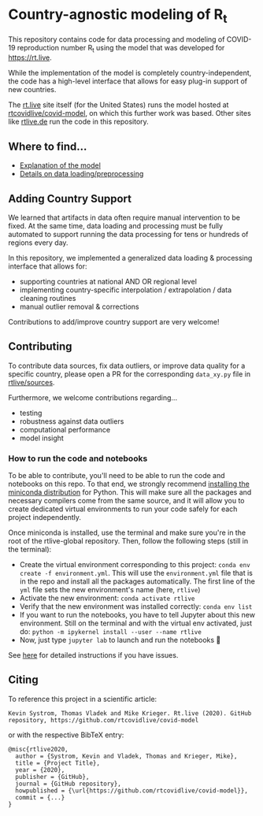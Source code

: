 # Country-agnostic modeling of R<sub>t</sub>
This repository contains code for data processing and modeling of COVID-19 reproduction number R<sub>t</sub>
using the model that was developed for https://rt.live.

While the implementation of the model is completely country-independent, the code has a high-level interface that allows
for easy plug-in support of new countries.

The [rt.live](https://rt.live) site itself (for the United States) runs the model hosted at [rtcovidlive/covid-model](https://github.com/rtcovidlive/covid-model), on which this further work was based. Other sites like [rtlive.de](https://rtlive.de) run the code in this repository.

## Where to find...
+ [Explanation of the model](notebooks/Tutorial_model.ipynb)
+ [Details on data loading/preprocessing](notebooks/Tutorial_dataloading.ipynb)


## Adding Country Support
We learned that artifacts in data often require manual intervention to be fixed.
At the same time, data loading and processing must be fully automated to support running the data processing
for tens or hundreds of regions every day.

In this repository, we implemented a generalized data loading & processing interface that allows for:
+ supporting countries at national AND OR regional level
+ implementing country-specific interpolation / extrapolation / data cleaning routines
+ manual outlier removal & corrections

Contributions to add/improve country support are very welcome!

## Contributing
To contribute data sources, fix data outliers, or improve data quality for a specific country,
please open a PR for the corresponding `data_xy.py` file in [rtlive/sources](rtlive/sources).

Furthermore, we welcome contributions regarding...
+ testing
+ robustness against data outliers
+ computational performance
+ model insight

### How to run the code and notebooks
To be able to contribute, you'll need to be able to run the code and notebooks on this repo. To that end, we strongly recommend [installing the miniconda distribution](https://docs.conda.io/en/latest/miniconda.html) for Python. This will make sure all the packages and necessary compilers come from the same source, and it will allow you to create dedicated virtual environments to run your code safely for each project independently.

Once miniconda is installed, use the terminal and make sure you're in the root of the rtlive-global repository. Then, follow the following steps (still in the terminal):

- Create the virtual environment corresponding to this project: `conda env create -f environment.yml`. This will use the `environment.yml` file that is in the repo and install all the packages automatically. The first line of the `yml` file sets the new environment's name (here, `rtlive`)
- Activate the new environment: `conda activate rtlive`
- Verify that the new environment was installed correctly: `conda env list`
- If you want to run the notebooks, you have to tell Jupyter about this new environment. Still on the terminal and with the virtual env activated, just do: `python -m ipykernel install --user --name rtlive`
- Now, just type `jupyter lab` to launch and run the notebooks :tada:

See [here](https://docs.conda.io/projects/conda/en/latest/user-guide/tasks/manage-environments.html#creating-an-environment-from-an-environment-yml-file) for detailed instructions if you have issues.

## Citing
To reference this project in a scientific article:
```
Kevin Systrom, Thomas Vladek and Mike Krieger. Rt.live (2020). GitHub repository, https://github.com/rtcovidlive/covid-model
```
or with the respective BibTeX entry:
```
@misc{rtlive2020,
  author = {Systrom, Kevin and Vladek, Thomas and Krieger, Mike},
  title = {Project Title},
  year = {2020},
  publisher = {GitHub},
  journal = {GitHub repository},
  howpublished = {\url{https://github.com/rtcovidlive/covid-model}},
  commit = {...}
}
```